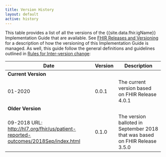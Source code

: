 ```yaml
---
title: Version History
layout: default
active: history
---
```


This table provides a list of all the versions of the {{site.data.fhir.igName}} Implementation Guide that are available. See [FHIR Releases and Versioning](http://build.fhir.org/versions.html#versions) for a description of how the versioning of this Implementation Guide is managed.  As well, this guide follow the general definitions and guidelines outlined in [Rules for Inter-version change](http://build.fhir.org/versions.html#change):

|Date|Version|Description|
|---|---|---|
|**Current Version**|
|01-2020|0.0.1|The current version based on FHIR Release 4.0.1|
|**Older Version**|
|09-2018 URL: http://hl7.org/fhir/us/patient-reported-outcomes/2018Sep/index.html|0.1.0| The version balloted in September 2018 that was based on FHIR Release 3.5.0|
